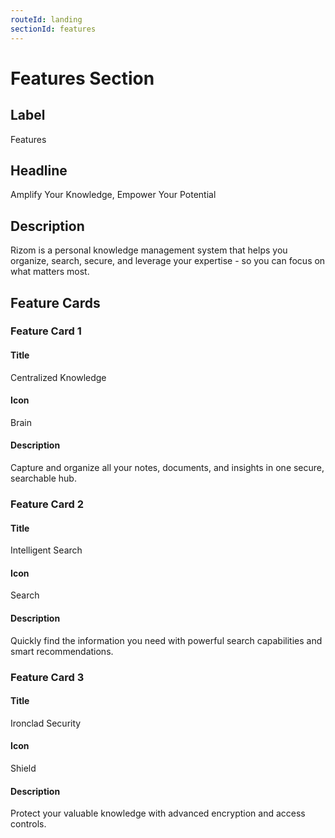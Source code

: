 ```yaml
---
routeId: landing
sectionId: features
---
```

# Features Section

## Label

Features

## Headline

Amplify Your Knowledge, Empower Your Potential

## Description

Rizom is a personal knowledge management system that helps you organize, search, secure, and leverage your expertise - so you can focus on what matters most.

## Feature Cards

### Feature Card 1

#### Title

Centralized Knowledge

#### Icon

Brain

#### Description

Capture and organize all your notes, documents, and insights in one secure, searchable hub.

### Feature Card 2

#### Title

Intelligent Search

#### Icon

Search

#### Description

Quickly find the information you need with powerful search capabilities and smart recommendations.

### Feature Card 3

#### Title

Ironclad Security

#### Icon

Shield

#### Description

Protect your valuable knowledge with advanced encryption and access controls.
